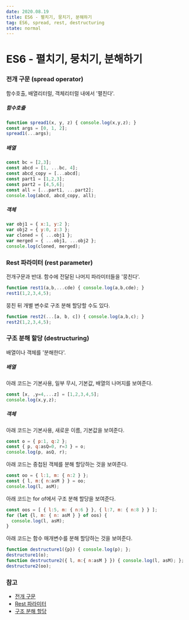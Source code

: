```yaml
---
date: 2020.08.19
title: ES6 - 펼치기, 뭉치기, 분해하기
tag: ES6, spread, rest, destructuring
state: normal
---
```



# ES6 - 펼치기, 뭉치기, 분해하기

### 전개 구문 (spread operator) 

함수호출, 배열리터럴, 객체리터럴 내에서 '펼친다'.

##### 함수호출

```javascript
function spread1(x, y, z) { console.log(x,y,z); }
const args = [0, 1, 2];
spread1(...args);
```

##### 배열

```javascript
const bc = [2,3];
const abcd = [1, ...bc, 4];
const abcd_copy = [...abcd];
const part1 = [1,2,3];
const part2 = [4,5,6];
const all = [...part1, ...part2];
console.log(abcd, abcd_copy, all);
```

##### 객체

```javascript
var obj1 = { x:1, y:2 };
var obj2 = { y:0, z:3 };
var cloned = { ...obj1 };
var merged = { ...obj1, ...obj2 };
console.log(cloned, merged);
```

### Rest 파라미터 (rest parameter)

전개구문과 반대. 함수에 전달된 나머지 파라미터들을 '뭉친다'.

```javascript
function rest1(a,b,...cde) { console.log(a,b,cde); }
rest1(1,2,3,4,5);
```

뭉친 뒤 개별 변수로 구조 분해 할당할 수도 있다.

```javascript
function rest2(...[a, b, c]) { console.log(a,b,c); }
rest2(1,2,3,4,5);
```

### 구조 분해 할당 (destructuring)

배열이나 객체를 '분해한다'.

##### 배열

아래 코드는 기본사용, 일부 무시, 기본값, 배열의 나머지를 보여준다.

```javascript
const [x, ,y=4,...z] = [1,2,3,4,5];
console.log(x,y,z);
```

##### 객체

아래 코드는 기본사용, 새로운 이름, 기본값을 보여준다.

```javascript
const o = { p:1, q:2 };
const { p, q:asQ=0, r=3 } = o;
console.log(p, asQ, r);
```

아래 코드는 중첩된 객체를 분해 할당하는 것을 보여준다.

```javascript
const oo = { l:1, m: { n:2 } };
const { l, m:{ n:asM } } = oo;
console.log(l, asM);
```

아래 코드는 for of에서 구조 분해 할당을 보여준다.

```javascript
const oos = [ { l:5, m: { n:6 } }, { l:7, m: { n:8 } } ];
for (let {l, m: { n: asM } } of oos) {
  console.log(l, asM);
}
```

아래 코드는 함수 매개변수를 분해 할당하는 것을 보여준다.

```javascript
function destructure1({p}) { console.log(p); };
destructure1(o);
function destructure2({ l, m:{ n:asM } }) { console.log(l, asM); };
destructure2(oo);
```

### 참고

- [전개 구문](https://developer.mozilla.org/ko/docs/Web/JavaScript/Reference/Operators/Spread_syntax)
- [Rest 파라미터](https://developer.mozilla.org/ko/docs/Web/JavaScript/Reference/Functions/rest_parameters)
- [구조 분해 할당](https://developer.mozilla.org/ko/docs/Web/JavaScript/Reference/Operators/Destructuring_assignment)





































